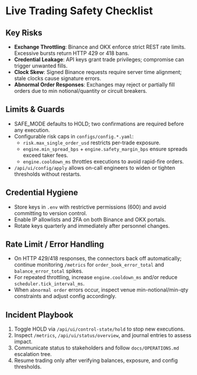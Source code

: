 # Live Trading Safety Checklist

## Key Risks
- **Exchange Throttling**: Binance and OKX enforce strict REST rate limits. Excessive bursts return HTTP 429 or 418 bans.
- **Credential Leakage**: API keys grant trade privileges; compromise can trigger unwanted fills.
- **Clock Skew**: Signed Binance requests require server time alignment; stale clocks cause signature errors.
- **Abnormal Order Responses**: Exchanges may reject or partially fill orders due to min notional/quantity or circuit breakers.

## Limits & Guards
- SAFE_MODE defaults to HOLD; two confirmations are required before any execution.
- Configurable risk caps in `configs/config.*.yaml`:
  - `risk.max_single_order_usd` restricts per-trade exposure.
  - `engine.min_spread_bps` + `engine.safety_margin_bps` ensure spreads exceed taker fees.
  - `engine.cooldown_ms` throttles executions to avoid rapid-fire orders.
- `/api/ui/config/apply` allows on-call engineers to widen or tighten thresholds without restarts.

## Credential Hygiene
- Store keys in `.env` with restrictive permissions (600) and avoid committing to version control.
- Enable IP allowlists and 2FA on both Binance and OKX portals.
- Rotate keys quarterly and immediately after personnel changes.

## Rate Limit / Error Handling
- On HTTP 429/418 responses, the connectors back off automatically; continue monitoring `/metrics` for `order_book_error_total` and `balance_error_total` spikes.
- For repeated throttling, increase `engine.cooldown_ms` and/or reduce `scheduler.tick_interval_ms`.
- When `abnormal order` errors occur, inspect venue min-notional/min-qty constraints and adjust config accordingly.

## Incident Playbook
1. Toggle HOLD via `/api/ui/control-state/hold` to stop new executions.
2. Inspect `/metrics`, `/api/ui/status/overview`, and journal entries to assess impact.
3. Communicate status to stakeholders and follow `docs/OPERATIONS.md` escalation tree.
4. Resume trading only after verifying balances, exposure, and config thresholds.
